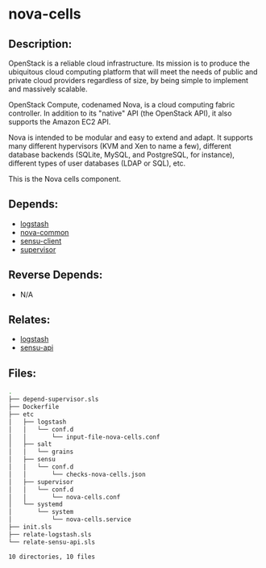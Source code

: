 # nova-cells

## Description:

OpenStack is a reliable cloud infrastructure. Its mission is to produce the ubiquitous cloud computing platform that will meet the needs of public and private cloud providers regardless of size, by being simple to implement and massively scalable.

OpenStack Compute, codenamed Nova, is a cloud computing fabric controller. In addition to its "native" API (the OpenStack API), it also supports the Amazon EC2 API.

Nova is intended to be modular and easy to extend and adapt. It supports many different hypervisors (KVM and Xen to name a few), different database backends (SQLite, MySQL, and PostgreSQL, for instance), different types of user databases (LDAP or SQL), etc.

This is the Nova cells component.

## Depends:

  -  [logstash](/salt/logstash)
  -  [nova-common](/salt/nova-common)
  -  [sensu-client](/salt/sensu-client)
  -  [supervisor](/salt/supervisor)

## Reverse Depends:

  -  N/A

## Relates:

  -  [logstash](/salt/logstash)
  -  [sensu-api](/salt/sensu-api)

## Files:

```bash
.
├── depend-supervisor.sls
├── Dockerfile
├── etc
│   ├── logstash
│   │   └── conf.d
│   │       └── input-file-nova-cells.conf
│   ├── salt
│   │   └── grains
│   ├── sensu
│   │   └── conf.d
│   │       └── checks-nova-cells.json
│   ├── supervisor
│   │   └── conf.d
│   │       └── nova-cells.conf
│   └── systemd
│       └── system
│           └── nova-cells.service
├── init.sls
├── relate-logstash.sls
└── relate-sensu-api.sls

10 directories, 10 files
```
